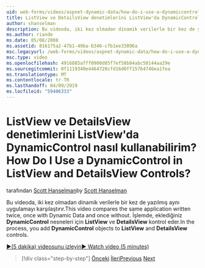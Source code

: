 ```yaml
---
uid: web-forms/videos/aspnet-dynamic-data/how-do-i-use-a-dynamiccontrol-in-listview-and-detailsview-controls
title: ListView ve DetailsView denetimlerini ListView'da DynamicControl nasıl kullanabilirim? | Microsoft Docs
author: shanselman
description: Bu videoda, iki kez olmadan dinamik verilerle bir kez de yazılmış aynı uygulamayı karşılaştırır. İşlem sırasında için ListView DynamicControl nesneleri eklemek bir...
ms.author: riande
ms.date: 05/08/2008
ms.assetid: 816175a2-47b1-49ba-b346-cfb1ee33096a
msc.legacyurl: /web-forms/videos/aspnet-dynamic-data/how-do-i-use-a-dynamiccontrol-in-listview-and-detailsview-controls
msc.type: video
ms.openlocfilehash: 4916885afff0900d85f7ef58b84abc50144aa29e
ms.sourcegitcommit: 0f1119340e4464720cfd16d0ff15764746ea1fea
ms.translationtype: MT
ms.contentlocale: tr-TR
ms.lasthandoff: 04/09/2019
ms.locfileid: "59406333"
---
```

# <a name="how-do-i-use-a-dynamiccontrol-in-listview-and-detailsview-controls"></a><span data-ttu-id="abd1e-105">ListView ve DetailsView denetimlerini ListView'da DynamicControl nasıl kullanabilirim?</span><span class="sxs-lookup"><span data-stu-id="abd1e-105">How Do I Use a DynamicControl in ListView and DetailsView Controls?</span></span>

<span data-ttu-id="abd1e-106">tarafından [Scott Hanselman](https://github.com/shanselman)</span><span class="sxs-lookup"><span data-stu-id="abd1e-106">by [Scott Hanselman](https://github.com/shanselman)</span></span>

<span data-ttu-id="abd1e-107">Bu videoda, iki kez olmadan dinamik verilerle bir kez de yazılmış aynı uygulamayı karşılaştırır.</span><span class="sxs-lookup"><span data-stu-id="abd1e-107">This video compares the same application written twice, once with Dynamic Data and once without.</span></span> <span data-ttu-id="abd1e-108">İşlemde, eklediğiniz **DynamicControl** nesneleri için **ListView** ve **DetailsView** kontrol eder.</span><span class="sxs-lookup"><span data-stu-id="abd1e-108">In the process, you add **DynamicControl** objects to **ListView** and **DetailsView** controls.</span></span>

[<span data-ttu-id="abd1e-109">&#9654;(5 dakika) videosunu izleyin</span><span class="sxs-lookup"><span data-stu-id="abd1e-109">&#9654; Watch video (5 minutes)</span></span>](https://channel9.msdn.com/Blogs/ASP-NET-Site-Videos/how-do-i-use-a-dynamiccontrol-in-listview-and-detailsview-controls)

> [!div class="step-by-step"]
> <span data-ttu-id="abd1e-110">[Önceki](how-do-i-display-unknown-datatypes.md)
> [İleri](getting-started-with-dynamic-data.md)</span><span class="sxs-lookup"><span data-stu-id="abd1e-110">[Previous](how-do-i-display-unknown-datatypes.md)
[Next](getting-started-with-dynamic-data.md)</span></span>
